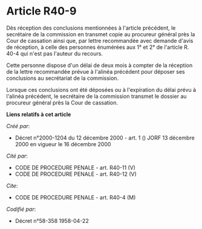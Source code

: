 # Article R40-9

Dès réception des conclusions mentionnées à l'article précédent, le secrétaire de la commission en transmet copie au
procureur général près la Cour de cassation ainsi que, par lettre recommandée avec demande d'avis de réception, à celle des
personnes énumérées aux 1° et 2° de l'article R. 40-4 qui n'est pas l'auteur du recours.

Cette personne dispose d'un délai de deux mois à compter de la réception de la lettre recommandée prévue à l'alinéa précédent
pour déposer ses conclusions au secrétariat de la commission.

Lorsque ces conclusions ont été déposées ou à l'expiration du délai prévu à l'alinéa précédent, le secrétaire de la
commission transmet le dossier au procureur général près la Cour de cassation.

**Liens relatifs à cet article**

_Créé par_:

  - Décret n°2000-1204 du 12 décembre 2000 - art. 1 () JORF 13 décembre 2000 en vigueur le 16 décembre 2000

_Cité par_:

  - CODE DE PROCEDURE PENALE - art. R40-11 (V)
  - CODE DE PROCEDURE PENALE - art. R40-12 (V)

_Cite_:

  - CODE DE PROCEDURE PENALE - art. R40-4 (M)

_Codifié par_:

  - Décret n°58-358 1958-04-22
